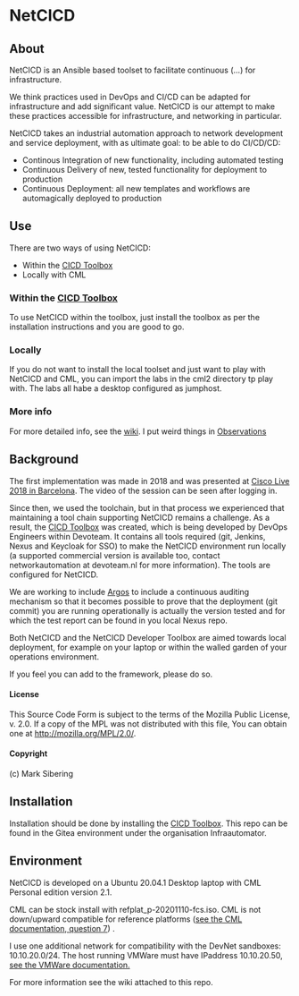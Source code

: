 # NetCICD #
## About ##
NetCICD is an Ansible based toolset to facilitate continuous (…) for infrastructure. 

We think practices used in DevOps and CI/CD can be adapted for infrastructure and add significant value. NetCICD is our attempt to make these practices accessible for infrastructure, and networking in particular.

NetCICD takes an industrial automation approach to network development and service deployment, with as ultimate goal: to be able to do CI/CD/CD: 

- Continous Integration of new functionality, including automated testing
- Continuous Delivery of new, tested functionality for deployment to production 
- Continuous Deployment: all new templates and workflows are automagically deployed to production
## Use ##
There are two ways of using NetCICD:

* Within the [CICD Toolbox](https://github.com/Devoteam/CICD-toolbox)
* Locally with CML

### Within the [CICD Toolbox](https://github.com/Devoteam/CICD-toolbox) ###
To use NetCICD within the toolbox, just install the toolbox as per the installation instructions and you are good to go.

### Locally ###
If you do not want to install the local toolset and just want to play with NetCICD and CML, you can import the labs in the cml2 directory tp play with. The labs all habe a desktop configured as jumphost.
### More info ###
For more detailed info, see the [wiki](https://github.com/Devoteam/NetCICD/wiki). I put weird things in [Observations](https://github.com/Devoteam/NetCICD/wiki/Observations)
## Background ##
The first implementation was made in 2018 and was presented at [Cisco Live 2018 in Barcelona](https://www.ciscolive.com/c/dam/r/ciscolive/emea/docs/2019/pdf/BRKSDN-2158.pdf). The video of the session can be seen after logging in.

Since then, we used the toolchain, but in that process we experienced that maintaining a tool chain supporting NetCICD remains a challenge. As a result, the [CICD Toolbox](https://github.com/Devoteam/CICD-toolbox) was created, which is being developed by DevOps Engineers within Devoteam. It contains all tools required (git, Jenkins, Nexus and Keycloak for SSO) to make the NetCICD environment run locally (a supported commercial version is available too, contact networkautomation at devoteam.nl for more information). The tools are configured for NetCICD.

We are working to include [Argos](https://www.argosnotary.com/) to include a continuous auditing mechanism so that it becomes possible to prove that the deployment (git commit) you are running operationally is actually the version tested and for which the test report can be found in you local Nexus repo.

Both NetCICD and the NetCICD Developer Toolbox are aimed towards local deployment, for example on your laptop or within the walled garden of your operations environment.

If you feel you can add to the framework, please do so. 
#### License ###
This Source Code Form is subject to the terms of the Mozilla Public License, v. 2.0. If a copy of the MPL was not distributed with this file, You can obtain one at http://mozilla.org/MPL/2.0/.
#### Copyright ####
(c) Mark Sibering

## Installation ##
Installation should be done by installing the [CICD Toolbox](https://github.com/Devoteam/CICD-toolbox). This repo can be found in the Gitea environment under the organisation Infraautomator. 
## Environment ##
NetCICD is developed on a Ubuntu 20.04.1 Desktop laptop with CML Personal edition version 2.1. 

CML can be stock install with refplat_p-20201110-fcs.iso. CML is not down/upward compatible for reference platforms ([see the CML documentation, question 7](https://developer.cisco.com/docs/modeling-labs/#!faq/installation-questions)) .

I use one additional network for compatibility with the DevNet sandboxes: 10.10.20.0/24. The host running VMWare must have IPaddress 10.10.20.50, [see the VMWare documentation.](https://www.vmware.com/support/ws55/doc/ws_net_advanced_ipaddress.html)

For more information see the wiki attached to this repo.

